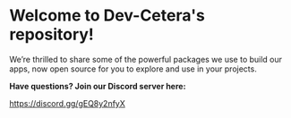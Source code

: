 # Welcome to Dev-Cetera's repository!

We’re thrilled to share some of the powerful packages we use to build our apps, now open source for you to explore and use in your projects.

**Have questions? Join our Discord server here:**

https://discord.gg/gEQ8y2nfyX
